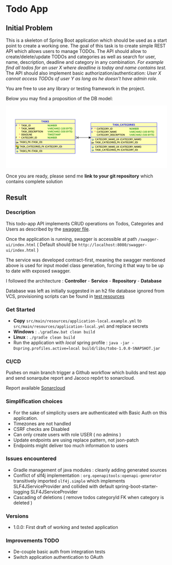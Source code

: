# Todo App

## Initial Problem

This is a skeleton of Spring Boot application which should be used as a start point to create a working one.
The goal of this task is to create simple REST API  which allows users to manage TODOs. 
The API should allow to create/delete/update TODOs and categories as well as search for user, name, description, deadline and category in any combination. *For example find all todos for an user X where deadline is today and name contains test.* 
The API should also implement basic authorization/authentication: *User X cannot access TODOs of user Y as long as he doesn't have admin role.*

You are free to use any library or testing framework in the project.

Below you may find a proposition of the DB model:

![DB model](assets/DBModel.png)

Once you are ready, please send me **link to your git repository** which contains complete solution

## Result

### Description

This todo-app API implements CRUD operations on Todos,
Categories and Users as described by the [swagger file](src/main/resources/static/swagger.yml).

Once the application is running, swagger is accessible at path `/swagger-ui/index.html`
( Default should be `http://localhost:8080/swagger-ui/index.html` )

The service was developed contract-first, meaning the swagger mentioned above is used for input model class generation,
forcing it that way to be up to date with exposed swagger.

I followed the architecture : **Controller** - **Service** - **Repository** - **Database**


Database was left as initially suggested in an h2 file database ignored from VCS,
provisioning scripts can be found in [test resources ](./src/test/resources/scripts/setup_test_database.sql)

### Get Started

- **Copy** `src/main/resources/application-local.example.yml` to `src/main/resources/application-local.yml` and replace secrets
- **Windows** : `.\gradlew.bat clean build`
- **Linux** : `./gradle clean build`
- Run the application with *local* spring profile : ``java -jar -Dspring.profiles.active=local build/libs/tobo-1.0.0-SNAPSHOT.jar``

### CI/CD

Pushes on main branch trigger a Github workflow which builds and test app and send sonarqube report and Jacoco repôrt to sonarcloud.

Report available [Sonarcloud](https://sonarcloud.io/project/overview?id=t-donnenfeld_todo-app)

### Simplification choices

- For the sake of simplicity users are authenticated with Basic Auth on this application.
- Timezones are not handled
- CSRF checks are Disabled
- Can only create users with role USER ( no admins )
- Update endpoints are using replace pattern, not json-patch
- Endpoints might deliver too much information to users 

### Issues encountered

- Gradle management of java modules : cleanly adding generated sources
- Conflict of slf4j implementation : `org.openapitools:openapi-generator` transitively imported `slf4j.simple` which implements SLF4JServiceProvider and collided with default spring-boot-starter-logging SLF4JServiceProvider
- Cascading of deletions ( remove todos categoryId FK when category is deleted )

### Versions

- 1.0.0: First draft of working and tested application

### Improvements TODO

- De-couple basic auth from integration tests
- Switch application authentication to OAuth